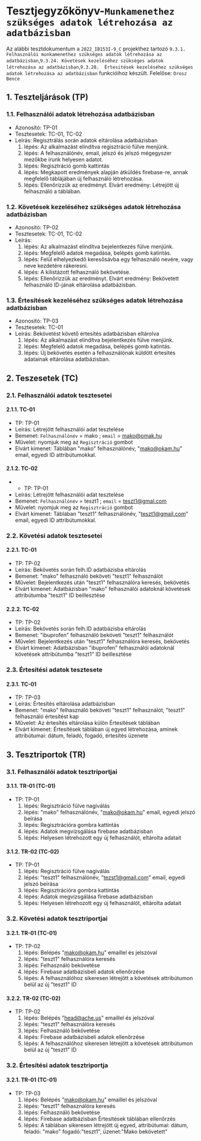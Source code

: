 # Tesztjegyzőkönyv-`Munkamenethez szükséges adatok létrehozása az adatbázisban`

Az alábbi tesztdokumentum a `2022_IB153I-9_C` projekthez tartozó `9.3.1. Felhasználói munkamenethez szükséges adatok létrehozása az adatbázisban`,`9.3.24. Követések kezeléséhez szükséges adatok létrehozása az adatbázisban`,`9.3.28.  Értesitések kezeléséhez szükséges adatok létrehozása az adatbázisban` funkcióihoz készült. Felelőse: `Orosz Bence` 


## 1. Teszteljárások (TP)

### 1.1. Felhasználói adatok létrehozása adatbázisban
- Azonosító: TP-01
- Tesztesetek: TC-01, TC-02
- Leírás: Regisztrálás során adatok eltárolása adatbázisban
    1. lépés: Az alkalmazást elindítva regisztráció fülve menjünk.
    2. lépés: A felhasználónév, email, jelszó és jelszó mégegyszer mezőkbe írunk helyesen adatot.
    3. lépés: Regisztráció gomb kattintás
    4. lépés: Megkapott eredmények alapján átküldés firebase-re, annak megfelelő táblájában új felhasználó létrehozása.
    5. lépés: Ellenőrizzük az eredményt. Elvárt eredmény: Létrejött új felhasználó a táblában.

### 1.2. Követések kezeléséhez szükséges adatok létrehozása adatbázisban
- Azonosító: TP-02
- Tesztesetek: TC-01, TC-02
- Leírás: 
    1. lépés: Az alkalmazást elindítva bejelentkezés fülve menjünk.
    2. lépés: Megfelelő adatok megadása, belépés gomb katintás.
    3. lépés: Felül elhelyezkedő keresősávba egy felhasználó nevére, vagy neve kezdetére rákeresni.
    4. lépés: A kilistázott felhasználó bekövetése.
    5. lépés: Ellenőrizzük az eredményt. Elvárt eredmény: Bekövetett felhasználó ID-jának eltárolása adatbázisban.

### 1.3. Értesítések kezeléséhez szükséges adatok létrehozása adatbázisban
- Azonosító: TP-03
- Tesztesetek: TC-01
- Leírás: Bekövetést követő értesítés adatbázisban eltárolva
  1. lépés: Az alkalmazást elindítva bejelentkezés fülve menjünk.
  2. lépés: Megfelelő adatok megadása, belépés gomb katintás.
  3. lépés: Új bekövetés esetén a felhasználónak küldött értesítés adatainak eltárolása adatbázisban.
  
## 2. Teszesetek (TC)

### 2.1. Felhasználói adatok tesztesetei

#### 2.1.1. TC-01
- TP: TP-01
- Leírás: Létrejött felhasználói adat tesztelése
- Bemenet: `Felhasználónév` = mako ; `email` = mako@omak.hu 
- Művelet: nyomjuk meg az `Regisztráció` gombot 
- Elvárt kimenet: Táblában "mako" felhasználónév, "mako@okam.hu" email, egyedi ID attribútumokkal.

#### 2.1.2. TC-02
- - TP: TP-01
- Leírás: Létrejött felhasználói adat tesztelése
- Bemenet: `Felhasználónév` = teszt1 ; `email` = teszt1@gmal.com
- Művelet: nyomjuk meg az `Regisztráció` gombot
- Elvárt kimenet: Táblában "teszt1" felhasználónév, "teszt1@gmail.com" email, egyedi ID attribútumokkal.

### 2.2. Követési adatok tesztesetei

#### 2.2.1. TC-01
- TP: TP-02
- Leírás: Bekövetés során felh.ID adatbázisba eltárolás
- Bemenet: "mako" felhasználó beköveti "teszt1" felhasználót 
- Művelet: Bejelentkezés után "teszt1" felhasználóra keresés, bekövetés
- Elvárt kimenet: Adatbázisban "mako" felhasználói adatoknál követések attribútumba "teszt1" ID beillesztése

#### 2.2.2. TC-02
- TP: TP-02
- Leírás: Bekövetés során felh.ID adatbázisba eltárolás
- Bemenet: "ibuprofen" felhasználó beköveti "teszt1" felhasználót
- Művelet: Bejelentkezés után "teszt1" felhasználóra keresés, bekövetés
- Elvárt kimenet: Adatbázisban "ibuprofen" felhasználói adatoknál követések attribútumba "teszt1" ID beillesztése

### 2.3. Értesítési adatok tesztesete

#### 2.3.1. TC-01
- TP: TP-03
- Leírás: Értesítés eltárolása adatbázisban
- Bemenet: "mako" felhasználó beköveti "teszt1" felhasználót, "teszt1" felhasználó értesítést kap
- Művelet: Az értesítés eltárolása külön Értesítések táblában
- Elvárt kimenet: Értesítések táblában új egyed létrehozása, aminek attribútumai: dátum, feladó, fogadó, értesítés üzenete


## 3. Tesztriportok (TR)

### 3.1. Felhasználói adatok tesztriportjai

#### 3.1.1. TR-01 (TC-01)
- TP: TP-01
    1. lépés: Regisztráció fülve nagiválás
    2. lépés: "mako" felhasználónév, "mako@okam.hu" email, egyedi jelszó beírása
    3. lépés: Regisztrációra gombra kattintás
    4. lépés: Adatok megvizsgálása firebase adatbázisban
    5. lépés: Helyesen létrehozott egy új felhasználót, eltárolta adatait


#### 3.1.2. TR-02 (TC-02)
- TP: TP-01
  1. lépés: Regisztráció fülve nagiválás
  2. lépés: "teszt1" felhasználónév, "tezst1@gmail.com" email, egyedi jelszó beírása
  3. lépés: Regisztrációra gombra kattintás
  4. lépés: Adatok megvizsgálása firebase adatbázisban
  5. lépés: Helyesen létrehozott egy új felhasználót, eltárolta adatait

### 3.2. Követési adatok tesztriportjai

#### 3.2.1. TR-01 (TC-01)
- TP: TP-02
    1. lépés: Belépés "mako@okam.hu" emaillel és jelszóval
    2. lépés: "teszt1" felhasználóra keresés
    3. lépés: Felhasználó bekövetése
    4. lépés: Firebase adatbázisbeli adatok ellenőrzése
    5. lépés: A felhasználóhoz sikeresen létrejött a követések attribútumon belül az új "teszt1" ID

#### 3.2.2. TR-02 (TC-02)
- TP: TP-02
  1. lépés: Belépés "head@ache.us" emaillel és jelszóval
  2. lépés: "teszt1" felhasználóra keresés
  3. lépés: Felhasználó bekövetése
  4. lépés: Firebase adatbázisbeli adatok ellenőrzése
  5. lépés: A felhasználóhoz sikeresen létrejött a követések attribútumon belül az új "teszt1" ID

### 3.2. Értesítési adatok tesztriportja

#### 3.2.1. TR-01 (TC-01)
- TP: TP-03
  1. lépés: Belépés "mako@okam.hu" emaillel és jelszóval
  2. lépés: "teszt1" felhasználóra keresés
  3. lépés: Felhasználó bekövetése
  4. lépés: Firebase adatbázisban Értesítések táblában ellenőrzés
  5. lépés: A táblában sikeresen létrejött új egyed, attribútumai: dátum, feladó: "mako" fogadó:"teszt1", üzenet:"Mako bekövetett"

    